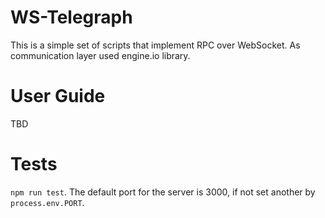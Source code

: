 # WS-Telegraph

This is a simple set of scripts that implement RPC over WebSocket. As communication layer
used engine.io library.

# User Guide

TBD

# Tests

`npm run test`.  The default port for the server is 3000, if not set another by `process.env.PORT`.
